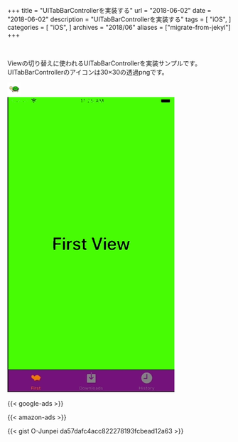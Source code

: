 +++
title = "UITabBarControllerを実装する"
url = "2018-06-02"
date = "2018-06-02"
description = "UITabBarControllerを実装する"
tags = [
    "iOS",
]
categories = [
    "iOS",
]
archives = "2018/06"
aliases = ["migrate-from-jekyl"]
+++

<br>

Viewの切り替えに使われるUITabBarControllerを実装サンプルです。  
UITabBarControllerのアイコンは30×30の透過pngです。  

![alt](1.png)
<br>
![alt](1.gif)

<!-- Google Ads -->
{{< google-ads >}}

<!-- Amazon Ads -->
{{< amazon-ads >}}

{{< gist O-Junpei da57dafc4acc822278193fcbead12a63 >}}
